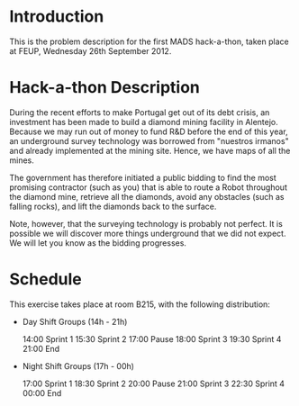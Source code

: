 # Introduction

This is the problem description for the first MADS hack-a-thon, taken place at FEUP, Wednesday 26th September 2012.

# Hack-a-thon Description

During the recent efforts to make Portugal get out of its debt crisis, an investment has been made to build a diamond mining facility in Alentejo. Because we may run out of money to fund R&D before the end of this year, an underground survey technology was borrowed from "nuestros irmanos" and already implemented at the mining site. Hence, we have maps of all the mines.

The government has therefore initiated a public bidding to find the most promising contractor (such as you) that is able to route a Robot throughout the diamond mine, retrieve all the diamonds, avoid any obstacles (such as falling rocks), and lift the diamonds back to the surface.

Note, however, that the surveying technology is probably not perfect. It is possible we will discover more things underground that we did not expect. We will let you know as the bidding progresses.

# Schedule

This exercise takes place at room B215, with the following distribution:

* Day Shift Groups (14h - 21h)

    14:00 Sprint 1
    15:30 Sprint 2
    17:00 Pause
    18:00 Sprint 3
    19:30 Sprint 4
    21:00 End

* Night Shift Groups (17h - 00h)

    17:00 Sprint 1
    18:30 Sprint 2
    20:00 Pause
    21:00 Sprint 3
    22:30 Sprint 4
    00:00 End
